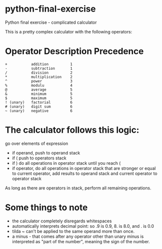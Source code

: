 # python-final-exercise
Python final exercise - complicated calculator

This is a pretty complex calculator with the following operators:
# Operator      Description      Precedence
    +           addition          1
    -           subtraction       1
    /           division          2  
    *           multiplication    2  
    ^           power             3  
    %           modulu            4  
    @           average           5  
    &           minimum           5
    $           maximum           5
    ! (unary)   factorial         6
    # (unary)   digit sum         6
    ~ (unary)   negative          6

# The calculator follows this logic:
  go over elements of expression
  - if operand, push to operand stack
  - if ( push to operators stack
  - if ) do all operations in operator stack until you reach (
  - if operator, do all operations in operator stack that are stronger or equal to current operator, add results to operand stack and current operator to operator stack
 
  As long as there are operators in stack, perform all remaining operations.

# Some things to note 
  - the calculator completely disregards whitespaces
  - automatically interprets decimal point: so .9 is 0.9, 8. is 8.0, and . is 0.0
  - tilda ~ can't be applied to the same operand more than once.
  - a minus - that comes after any operator other than unary minus is interpreted as "part of the number", meaning the sign of the number. 
  
